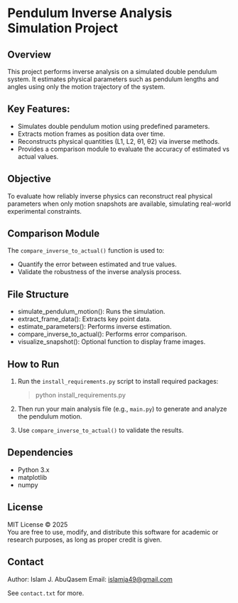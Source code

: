 Pendulum Inverse Analysis Simulation Project
============================================

Overview
--------
This project performs inverse analysis on a simulated double pendulum system.
It estimates physical parameters such as pendulum lengths and angles using only the motion trajectory of the system.

Key Features:
-------------
- Simulates double pendulum motion using predefined parameters.
- Extracts motion frames as position data over time.
- Reconstructs physical quantities (L1, L2, θ1, θ2) via inverse methods.
- Provides a comparison module to evaluate the accuracy of estimated vs actual values.

Objective
---------
To evaluate how reliably inverse physics can reconstruct real physical parameters
when only motion snapshots are available, simulating real-world experimental constraints.

Comparison Module
-----------------
The `compare_inverse_to_actual()` function is used to:
- Quantify the error between estimated and true values.
- Validate the robustness of the inverse analysis process.

File Structure
--------------
- simulate_pendulum_motion(): Runs the simulation.
- extract_frame_data(): Extracts key point data.
- estimate_parameters(): Performs inverse estimation.
- compare_inverse_to_actual(): Performs error comparison.
- visualize_snapshot(): Optional function to display frame images.

How to Run
----------
1. Run the `install_requirements.py` script to install required packages:
   > python install_requirements.py

2. Then run your main analysis file (e.g., `main.py`) to generate and analyze the pendulum motion.

3. Use `compare_inverse_to_actual()` to validate the results.

Dependencies
------------
- Python 3.x
- matplotlib
- numpy

License
-------
MIT License © 2025  
You are free to use, modify, and distribute this software for academic or research purposes,
as long as proper credit is given.

Contact
-------
Author: Islam J. AbuQasem
Email: islamja49@gmail.com

See `contact.txt` for more.

